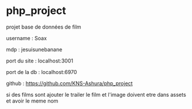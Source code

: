 # php_project
projet base de données de film

username : Soax

mdp : jesuisunebanane

port du site : localhost:3001

port de la db : localhost:6970

github : https://github.com/KNS-Ashura/php_project


si des films sont ajouter le trailer le film et l'image doivent etre dans assets et avoir le meme nom

